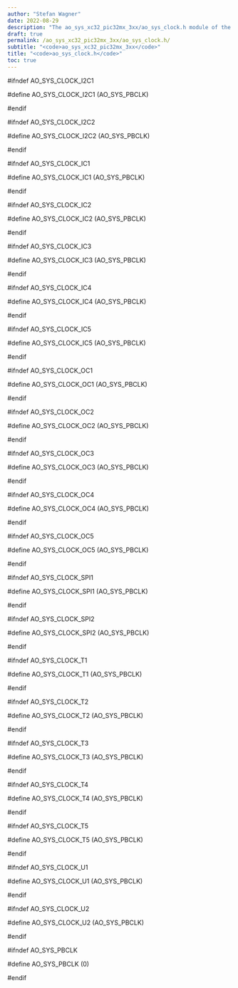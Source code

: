 ```yaml
---
author: "Stefan Wagner"
date: 2022-08-29
description: "The ao_sys_xc32_pic32mx_3xx/ao_sys_clock.h module of the ao real-time operating system."
draft: true
permalink: /ao_sys_xc32_pic32mx_3xx/ao_sys_clock.h/ 
subtitle: "<code>ao_sys_xc32_pic32mx_3xx</code>"
title: "<code>ao_sys_clock.h</code>"
toc: true
---
```


#ifndef AO_SYS_CLOCK_I2C1

#define AO_SYS_CLOCK_I2C1   (AO_SYS_PBCLK)

#endif

#ifndef AO_SYS_CLOCK_I2C2

#define AO_SYS_CLOCK_I2C2   (AO_SYS_PBCLK)

#endif

#ifndef AO_SYS_CLOCK_IC1

#define AO_SYS_CLOCK_IC1    (AO_SYS_PBCLK)

#endif

#ifndef AO_SYS_CLOCK_IC2

#define AO_SYS_CLOCK_IC2    (AO_SYS_PBCLK)

#endif

#ifndef AO_SYS_CLOCK_IC3

#define AO_SYS_CLOCK_IC3    (AO_SYS_PBCLK)

#endif

#ifndef AO_SYS_CLOCK_IC4

#define AO_SYS_CLOCK_IC4    (AO_SYS_PBCLK)

#endif

#ifndef AO_SYS_CLOCK_IC5

#define AO_SYS_CLOCK_IC5    (AO_SYS_PBCLK)

#endif

#ifndef AO_SYS_CLOCK_OC1

#define AO_SYS_CLOCK_OC1    (AO_SYS_PBCLK)

#endif

#ifndef AO_SYS_CLOCK_OC2

#define AO_SYS_CLOCK_OC2    (AO_SYS_PBCLK)

#endif

#ifndef AO_SYS_CLOCK_OC3

#define AO_SYS_CLOCK_OC3    (AO_SYS_PBCLK)

#endif

#ifndef AO_SYS_CLOCK_OC4

#define AO_SYS_CLOCK_OC4    (AO_SYS_PBCLK)

#endif

#ifndef AO_SYS_CLOCK_OC5

#define AO_SYS_CLOCK_OC5    (AO_SYS_PBCLK)

#endif

#ifndef AO_SYS_CLOCK_SPI1

#define AO_SYS_CLOCK_SPI1   (AO_SYS_PBCLK)

#endif

#ifndef AO_SYS_CLOCK_SPI2

#define AO_SYS_CLOCK_SPI2   (AO_SYS_PBCLK)

#endif

#ifndef AO_SYS_CLOCK_T1

#define AO_SYS_CLOCK_T1     (AO_SYS_PBCLK)

#endif

#ifndef AO_SYS_CLOCK_T2

#define AO_SYS_CLOCK_T2     (AO_SYS_PBCLK)

#endif

#ifndef AO_SYS_CLOCK_T3

#define AO_SYS_CLOCK_T3     (AO_SYS_PBCLK)

#endif

#ifndef AO_SYS_CLOCK_T4

#define AO_SYS_CLOCK_T4     (AO_SYS_PBCLK)

#endif

#ifndef AO_SYS_CLOCK_T5

#define AO_SYS_CLOCK_T5     (AO_SYS_PBCLK)

#endif

#ifndef AO_SYS_CLOCK_U1

#define AO_SYS_CLOCK_U1     (AO_SYS_PBCLK)

#endif

#ifndef AO_SYS_CLOCK_U2

#define AO_SYS_CLOCK_U2     (AO_SYS_PBCLK)

#endif

#ifndef AO_SYS_PBCLK

#define AO_SYS_PBCLK        (0)

#endif

